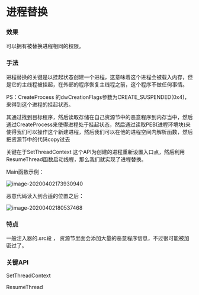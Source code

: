# 进程替换

### 效果

可以拥有被替换进程相同的权限。

### 手法

进程替换的关键是以挂起状态创建一个进程，这意味着这个进程会被载入内存，但是它的主线程被挂起，在外部的程序恢复主线程之前，这个程序不做任何事情。

PS：CreateProcess 的dwCreationFlags参数为CREATE_SUSPENDED(0x4)，来得到这个进程的挂起状态。

其通过找到目标程序，然后读取存储在自己资源节中的恶意程序到内存当中，然后通过CreateProcess来使得进程处于挂起状态，然后通过读取PEB(进程环境块)来使得我们可以操作这个新建进程，然后我们可以在他的进程空间内解析函数，然后把资源节中的代码copy过去

关键在于SetThreadContext 这个API为创建的进程重新设置入口点，然后利用ResumeThread函数启动线程，那么我们就实现了进程替换。

Main函数示例：

![image-20200402173930940](F:\笔记\恶意代码实战\注入\进程替换\进程替换.assets\image-20200402173930940.png)



恶意代码读入到合适的位置之后：

![image-20200402180537468](F:\笔记\恶意代码实战\注入\进程替换\进程替换.assets\image-20200402180537468.png)

### 特点

一般注入器的.src段 ， 资源节里面会添加大量的恶意程序信息，不过很可能被加密过了。

### 关键API

SetThreadContext  

ResumeThread